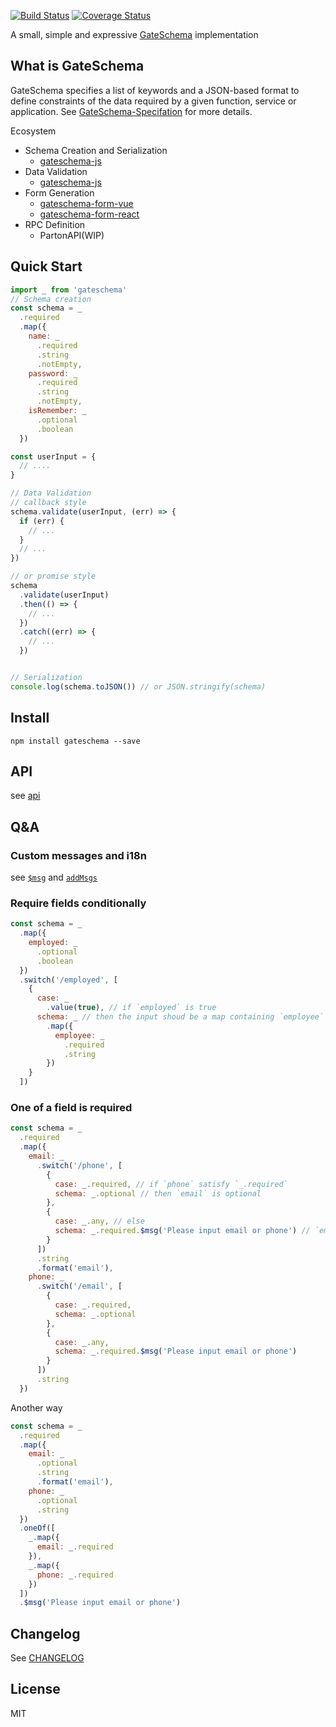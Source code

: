 [![Build Status](https://travis-ci.org/gateschema/gateschema-js.svg?branch=master)](https://travis-ci.org/gateschema/gateschema-js)  [![Coverage Status](https://coveralls.io/repos/github/gateschema/gateschema-js/badge.svg)](https://coveralls.io/github/gateschema/gateschema-js)

A small, simple and expressive [GateSchema](https://github.com/gateschema/GateSchema-Specification) implementation  

## What is GateSchema  
GateSchema specifies a list of keywords and a JSON-based format to define constraints of the data required by a given function, service or application. See [GateSchema-Specifation](https://github.com/gateschema/GateSchema-Specification) for more details.  

Ecosystem   
* Schema Creation and Serialization
  * [gateschema-js](https://github.com/gateschema/gateschema-js)   
* Data Validation  
  * [gateschema-js](https://github.com/gateschema/gateschema-js)   
* Form Generation  
  * [gateschema-form-vue](https://github.com/gateschema/gateschema-form-vue)
  * [gateschema-form-react](https://github.com/gateschema/gateschema-form-react)   
* RPC Definition
  * PartonAPI(WIP)  


## Quick Start  
```js  
import _ from 'gateschema' 
// Schema creation   
const schema = _
  .required
  .map({
    name: _
      .required
      .string
      .notEmpty,
    password: _
      .required
      .string
      .notEmpty,
    isRemember: _
      .optional
      .boolean
  })

const userInput = {
  // ....
} 

// Data Validation
// callback style
schema.validate(userInput, (err) => {
  if (err) {
    // ...
  }
  // ...
})

// or promise style 
schema
  .validate(userInput)
  .then(() => {
    // ...
  })
  .catch((err) => {
    // ...
  })


// Serialization
console.log(schema.toJSON()) // or JSON.stringify(schema)
```

## Install  
```
npm install gateschema --save  
```

## API  
see [api](docs/api.md)  

## Q&A  
### Custom messages and i18n  
see [`$msg`](docs/api.md#msg) and [`addMsgs`](docs/api.md#addmsgsmsgs-msgs-void)

### Require fields conditionally  
```js  
const schema = _
  .map({
    employed: _
      .optional
      .boolean
  })
  .switch('/employed', [
    {
      case: _
        .value(true), // if `employed` is true
      schema: _ // then the input shoud be a map containing `employee` key
        .map({
          employee: _
            .required
            .string
        })
    }
  ])
```
### One of a field is required  
```js
const schema = _
  .required
  .map({
    email: _
      .switch('/phone', [
        {
          case: _.required, // if `phone` satisfy `_.required`
          schema: _.optional // then `email` is optional
        },
        {
          case: _.any, // else 
          schema: _.required.$msg('Please input email or phone') // `email` is required
        }
      ])
      .string
      .format('email'),
    phone: _
      .switch('/email', [
        {
          case: _.required,
          schema: _.optional
        },
        {
          case: _.any,
          schema: _.required.$msg('Please input email or phone')
        }
      ])
      .string
  })
```
Another way  
```js
const schema = _
  .required
  .map({
    email: _
      .optional
      .string
      .format('email'),
    phone: _
      .optional
      .string
  })
  .oneOf([
    _.map({
      email: _.required
    }),
    _.map({
      phone: _.required
    })
  ])
  .$msg('Please input email or phone')
```

## Changelog  
See [CHANGELOG](./CHANGELOG.md)

## License  
MIT